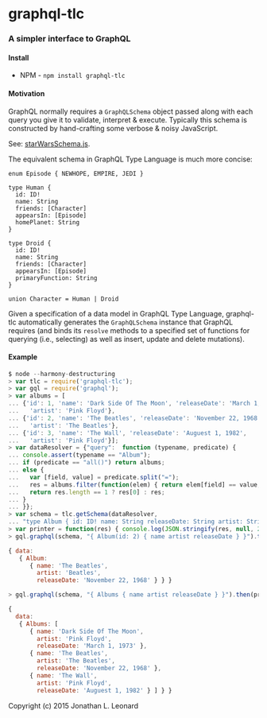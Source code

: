 # graphql-tlc

### A simpler interface to GraphQL

#### Install

* NPM - `npm install graphql-tlc` 

#### Motivation

GraphQL normally requires a `GraphQLSchema` object passed along with each query
you give it to validate, interpret & execute. Typically this schema is constructed
by hand-crafting some verbose & noisy JavaScript.

See: [starWarsSchema.js](https://github.com/graphql/graphql-js/blob/master/src/__tests__/starWarsSchema.js).

The equivalent schema in GraphQL Type Language is much more concise:
```
enum Episode { NEWHOPE, EMPIRE, JEDI }

type Human {
  id: ID!
  name: String
  friends: [Character]
  appearsIn: [Episode]
  homePlanet: String
}

type Droid {
  id: ID!
  name: String
  friends: [Character]
  appearsIn: [Episode]
  primaryFunction: String
}

union Character = Human | Droid
```

Given a specification of a data model in GraphQL Type Language, graphql-tlc automatically
generates the `GraphQLSchema` instance that GraphQL requires (and binds its `resolve` methods
to a specified set of functions for querying (i.e., selecting) as well as insert, update
and delete mutations).

#### Example

```javascript
$ node --harmony-destructuring
> var tlc = require('graphql-tlc');
> var gql = require('graphql');
> var albums = [
... {'id': 1, 'name': 'Dark Side Of The Moon', 'releaseDate': 'March 1, 1973',
...   'artist': 'Pink Floyd'},
... {'id': 2, 'name': 'The Beatles', 'releaseDate': 'November 22, 1968',
...   'artist': 'The Beatles'},
... {'id': 3, 'name': 'The Wall', 'releaseDate': 'Auguest 1, 1982',
...   'artist': 'Pink Floyd'}];
> var dataResolver = {"query":  function (typename, predicate) {
... console.assert(typename == "Album");
... if (predicate == "all()") return albums;
... else {
...   var [field, value] = predicate.split("=");
...   res = albums.filter(function(elem) { return elem[field] == value; });
...   return res.length == 1 ? res[0] : res;
... }
... }};
> var schema = tlc.getSchema(dataResolver,
... "type Album { id: ID! name: String releaseDate: String artist: String }");
> var printer = function(res) { console.log(JSON.stringify(res, null, 2)); };
> gql.graphql(schema, "{ Album(id: 2) { name artist releaseDate } }").then(printer);

{ data: 
   { Album: 
      { name: 'The Beatles',
        artist: 'Beatles',
        releaseDate: 'November 22, 1968' } } }

> gql.graphql(schema, "{ Albums { name artist releaseDate } }").then(printer);

{
  data:
   { Albums: [
      { name: 'Dark Side Of The Moon',
        artist: 'Pink Floyd',
        releaseDate: 'March 1, 1973' },
      { name: 'The Beatles',
        artist: 'The Beatles',
        releaseDate: 'November 22, 1968' },
      { name: 'The Wall',
        artist: 'Pink Floyd',
        releaseDate: 'Auguest 1, 1982' } ] } }

```

Copyright (c) 2015 Jonathan L. Leonard
